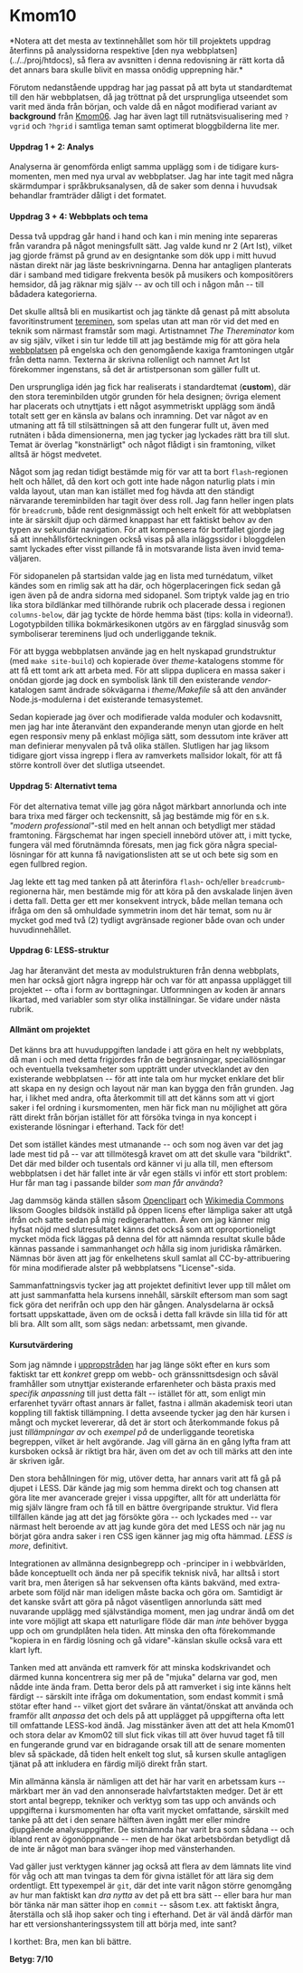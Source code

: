 Kmom10
======

<p class="notice" markdown="1">
    *Notera att det mesta av text&shy;innehållet som hör till projektets uppdrag återfinns på analys&shy;sidorna respektive [den nya webbplatsen](../../proj/htdocs), 
     så flera av avsnitten i denna redovisning är rätt korta då det annars bara skulle blivit en massa onödig upprepning här.*
</p>

Förutom nedan&shy;stående uppdrag har jag passat på att byta ut standard&shy;temat till den här webbplatsen, då jag tröttnat på det ursprungliga utseendet som varit med ända från början, 
och valde då en något modifierad variant av **background** från [Kmom06](report/kmom06). Jag har även lagt till rutnäts&shy;visuali&shy;sering med `?vgrid` och `?hgrid` 
i samtliga teman samt optimerat blogg&shy;bilderna lite mer.


#### Uppdrag 1&nbsp;+&nbsp;2: Analys

Analyserna är genomförda enligt samma upplägg som i de tidigare kurs&shy;momenten, men med nya urval av webbplatser. Jag har inte tagit med några skärm&shy;dumpar i språk&shy;bruks&shy;analysen, 
då de saker som denna i huvudsak behandlar framträder dåligt i det formatet.


#### Uppdrag 3&nbsp;+&nbsp;4: Webbplats och tema

Dessa två uppdrag går hand i hand och kan i min mening inte separeras från varandra på något menings&shy;fullt sätt. 
Jag valde kund nr 2 (Art Ist), vilket jag gjorde främst på grund av en design&shy;tanke som dök upp i mitt huvud nästan direkt när jag läste beskriv&shy;ningarna. 
Denna har antagligen planterats där i samband med tidigare frekventa besök på musikers och komposi&shy;törers hemsidor, då jag räknar mig själv -- av och till och i någon mån -- till bådadera kategorierna.

Det skulle alltså bli en musikartist och jag tänkte då genast på mitt absoluta favorit&shy;instrument [tereminen](https://en.wikipedia.org/wiki/Theremin), 
som spelas utan att man rör vid det med en teknik som närmast framstår som magi. Artist&shy;namnet *The Thereminator* kom av sig själv, 
vilket i sin tur ledde till att jag bestämde mig för att göra hela [webbplatsen](../../proj/htdocs) på engelska och den genom&shy;gående kaxiga fram&shy;toningen utgår från detta namn. 
Texterna är skrivna rollenligt och namnet Art Ist förekommer ingenstans, så det är artist&shy;personan som gäller fullt ut.

Den ur&shy;sprung&shy;liga idén jag fick har realiserats i standard&shy;temat (**custom**), där den stora teremin&shy;bilden utgör grunden för hela designen; 
övriga element har placerats och utnyttjats i ett något asymmetriskt upplägg som ändå totalt sett ger en känsla av balans och inramning. 
Det var något av en utmaning att få till stil&shy;sättningen så att den fungerar fullt ut, även med rutnäten i båda dimen&shy;sionerna, men jag tycker jag lyckades rätt bra till slut. 
Temat är överlag "konst&shy;närligt" och något flådigt i sin framtoning, vilket alltså är högst medvetet.

Något som jag redan tidigt bestämde mig för var att ta bort `flash`-regionen helt och hållet, då den kort och gott inte hade någon naturlig plats i min valda layout, 
utan man kan istället med fog hävda att den ständigt närvarande teremin&shy;bilden har tagit över dess roll. Jag fann heller ingen plats för `breadcrumb`, 
både rent design&shy;mässigt och helt enkelt för att webbplatsen inte är särskilt djup och därmed knappast har ett faktiskt behov av den typen av sekundär navigation. 
För att kompensera för bortfallet gjorde jag så att inne&shy;hålls&shy;för&shy;teckningen också visas på alla inläggs&shy;sidor i bloggdelen samt 
lyckades efter visst pillande få in motsvarande lista även invid tema&shy;väljaren.

För sidopanelen på startsidan valde jag en lista med turnédatum, vilket kändes som en rimlig sak att ha där, och höger&shy;placeringen fick sedan gå igen även på de andra sidorna med sidopanel. 
Som triptyk valde jag en trio lika stora bild&shy;länkar med tillhörande rubrik och placerade dessa i regionen `columns-below`, där jag tyckte de hörde hemma bäst (tips: kolla in videorna!). 
Logotyp&shy;bilden tillika bokmärkes&shy;ikonen utgörs av en färgglad sinusvåg som symboliserar tereminens ljud och under&shy;liggande teknik.

För att bygga webbplatsen använde jag en helt nyskapad grund&shy;struktur (med `make site-build`) och kopierade över *theme*-katalogens stomme för att få ett tomt ark att arbeta med. 
För att slippa duplicera en massa saker i onödan gjorde jag dock en symbolisk länk till den existerande *vendor*-katalogen samt ändrade sökvägarna i *theme/Makefile* 
så att den använder Node.js-modulerna i det existerande tema&shy;systemet.

Sedan kopierade jag över och modifierade valda moduler och kodavsnitt, men jag har inte återanvänt den expan&shy;derande menyn utan gjorde en helt egen responsiv meny på enklast möjliga sätt, 
som dessutom inte kräver att man definierar menyvalen på två olika ställen. Slutligen har jag liksom tidigare gjort vissa ingrepp i flera av ramverkets mallsidor lokalt, 
för att få större kontroll över det slutliga utseendet.


#### Uppdrag 5: Alternativt tema

För det alternativa temat ville jag göra något märkbart annorlunda och inte bara trixa med färger och teckensnitt, så jag bestämde mig för en s.k. *"modern professional"*-stil 
med en helt annan och betydligt mer städad framtoning. Färgschemat har ingen speciell innebörd utöver att, i mitt tycke, fungera väl med förut&shy;nämnda föresats, 
men jag fick göra några special&shy;lösningar för att kunna få navigations&shy;listen att se ut och bete sig som en egen fullbred region.

Jag lekte ett tag med tanken på att återinföra `flash`- och/eller `breadcrumb`-regionerna här, men bestämde mig för att köra på den avskalade linjen även i detta fall. 
Detta ger ett mer konsekvent intryck, både mellan temana och ifråga om den så omhuldade symmetrin inom det här temat, 
som nu är mycket god med två (2) tydligt avgränsade regioner både ovan och under huvud&shy;innehållet.


#### Uppdrag 6: LESS-struktur

Jag har återanvänt det mesta av modul&shy;strukturen från denna webbplats, men har också gjort några ingrepp här och var för att anpassa upplägget till projektet -- 
ofta i form av bort&shy;tagningar. Ut&shy;form&shy;ningen av koden är annars likartad, med variabler som styr olika inställ&shy;ningar. Se vidare under nästa rubrik.


#### Allmänt om projektet

Det känns bra att huvud&shy;uppgiften landade i att göra en helt ny webbplats, 
då man i och med detta frigjordes från de begräns&shy;ningar, special&shy;lösningar och eventuella tveksamheter som uppträtt under ut&shy;vecklandet av den existerande webbplatsen -- 
för att inte tala om hur mycket enklare det blir att skapa en ny design och layout när man kan bygga den från grunden. Jag har, i likhet med andra, 
ofta återkommit till att det känns som att vi gjort saker i fel ordning i kurs&shy;momenten, 
men här fick man nu möjlighet att göra rätt direkt från början istället för att försöka tvinga in nya koncept i existerande lösningar i efterhand. Tack för det!

Det som istället kändes mest utmanande -- och som nog även var det jag lade mest tid på -- var att tillmötesgå kravet om att det skulle vara "bildrikt". 
Det där med bilder och tusentals ord känner vi ju alla till, men eftersom webbplatsen i det här fallet inte är vår egen ställs vi inför ett stort problem: Hur får man tag i passande bilder 
*som man får använda*?

Jag dammsög kända ställen såsom [Openclipart](https://openclipart.org/) och [Wikimedia Commons](https://commons.wikimedia.org/wiki/Main_Page) 
liksom Googles bildsök inställd på öppen licens efter lämpliga saker att utgå ifrån och satte sedan på mig redigerar&shy;hatten. 
Även om jag känner mig hyfsat nöjd med slut&shy;resultatet känns det också som att opropor&shy;tioneligt mycket möda fick läggas på denna del för att nämnda resultat skulle både kännas passande i samman&shy;hanget 
*och* hålla sig inom juridiska råmärken. Nämnas bör även att jag för enkel&shy;hetens skull samlat all CC-by-attribuering för mina modifierade alster på webbplatsens "License"-sida.

Samman&shy;fattnings&shy;vis tycker jag att projektet definitivt lever upp till målet om att just samman&shy;fatta hela kursens innehåll, 
särskilt eftersom man som sagt fick göra det nerifrån och upp den här gången. Analys&shy;delarna är också fortsatt uppskattade, även om de också i detta fall krävde sin lilla tid för att bli bra. 
Allt som allt, som sägs nedan: arbetssamt, men givande.


#### Kursutvärdering

Som jag nämnde i [upprops&shy;tråden](https://dbwebb.se/forum/viewtopic.php?f=53&t=5480) har jag länge sökt efter en kurs som faktiskt tar ett *konkret* 
grepp om webb- och gräns&shy;snitts&shy;design och såväl framhåller som utnyttjar existerande erfarenheter och bästa praxis med *specifik anpassning* till just detta fält -- 
istället för att, som enligt min erfarenhet tyvärr oftast annars är fallet, fastna i allmän akademisk teori utan koppling till faktisk tillämp&shy;ning. 
I detta avseende tycker jag den här kursen i mångt och mycket levererar, då det är stort och åter&shy;kommande fokus på just *tillämpningar av* och *exempel på* de under&shy;liggande teoretiska begreppen, 
vilket är helt avgörande. Jag vill gärna än en gång lyfta fram att kursboken också är riktigt bra här, även om det av och till märks att den inte är skriven igår.

Den stora behåll&shy;ningen för mig, utöver detta, har annars varit att få gå på djupet i LESS. Där kände jag mig som hemma direkt och tog chansen att göra lite mer avancerade grejer i vissa uppgifter, 
allt för att underlätta för mig själv längre fram och få till en bättre över&shy;gripande struktur. Vid flera tillfällen kände jag att det jag försökte göra -- och lyckades med -- 
var närmast helt beroende av att jag kunde göra det med LESS och när jag nu börjat göra andra saker i ren CSS igen känner jag mig ofta hämmad. *LESS is more*, definitivt.

Integrationen av allmänna design&shy;begrepp och -principer in i webb&shy;världen, både konceptuellt och ända ner på specifik teknisk nivå, har alltså i stort varit bra, 
men återigen så har sekvensen ofta känts bakvänd, med extra&shy;arbete som följd när man ideligen måste backa och göra om. 
Samtidigt är det kanske svårt att göra på något väsentligen annorlunda sätt med nuvarande upplägg med själv&shy;ständiga moment, 
men jag undrar ändå om det inte vore möjligt att skapa ett naturligare flöde där man *inte* behöver bygga upp och om grund&shy;plåten hela tiden. 
Att minska den ofta förekommande "kopiera in en färdig lösning och gå vidare"-känslan skulle också vara ett klart lyft.

Tanken med att använda ett ramverk för att minska kod&shy;skrivandet och därmed kunna koncentrera sig mer på de "mjuka" delarna var god, men nådde inte ända fram. 
Detta beror dels på att ramverket i sig inte känns helt färdigt -- särskilt inte ifråga om dokumen&shy;tation, som endast kommit i små stötar efter hand -- 
vilket gjort det svårare än väntat/<wbr>önskat att använda och framför allt *anpassa* det och dels på att upplägget på uppgifterna ofta lett till omfattande LESS-kod ändå. 
Jag misstänker även att det att hela Kmom01 och stora delar av Kmom02 till slut fick vikas till att över huvud taget få till en fungerande grund var en bidragande orsak till att de senare momenten blev så späckade, 
då tiden helt enkelt tog slut, så kursen skulle antagligen tjänat på att inkludera en färdig miljö direkt från start.

Min allmänna känsla är nämligen att det här har varit en arbetssam kurs -- märkbart mer än vad den annonserade halv&shy;farts&shy;takten medger. Det är ett stort antal begrepp, 
tekniker och verktyg som tas upp och används och uppgifterna i kursmomenten har ofta varit mycket omfattande, 
särskilt med tanke på att det i den senare hälften även ingått mer eller mindre djupgående analys&shy;uppgifter. De sistnämnda har varit bra som sådana -- och ibland rent av ögon&shy;öppnande -- 
men de har ökat arbets&shy;bördan betydligt då de inte är något man bara svänger ihop med vänster&shy;handen.

Vad gäller just verktygen känner jag också att flera av dem lämnats lite vind för våg och att man tvingas ta dem för givna istället för att lära sig dem ordentligt. 
Ett typexempel är `git`, där det inte varit någon större genomgång av hur man faktiskt kan *dra nytta* av det på ett bra sätt -- 
eller bara hur man bör tänka när man sätter ihop en `commit` -- såsom t.ex. att faktiskt ångra, återställa och slå ihop saker och ting i efterhand. 
Det är väl ändå därför man har ett versions&shy;hanterings&shy;system till att börja med, inte sant?

I korthet: Bra, men kan bli bättre.

**Betyg: 7/10**
